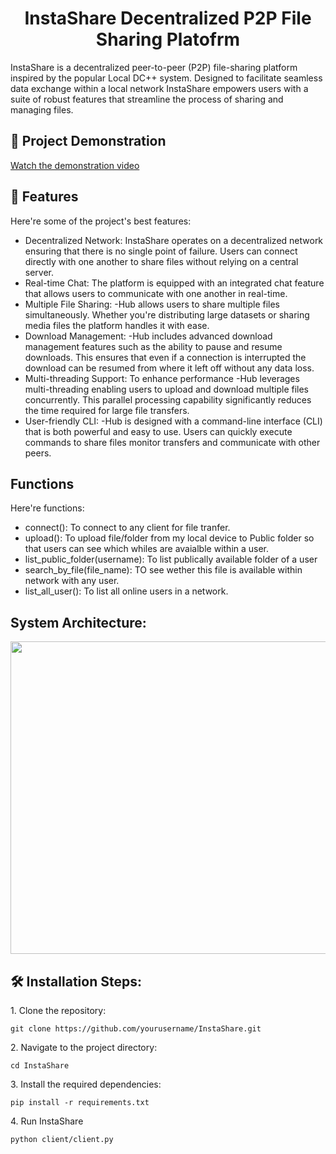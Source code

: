 <h1 align="center" id="title">InstaShare Decentralized P2P File Sharing Platofrm</h1>

<p id="description">InstaShare is a decentralized peer-to-peer (P2P) file-sharing platform inspired by the popular Local DC++ system. Designed to facilitate seamless data exchange within a local network InstaShare empowers users with a suite of robust features that streamline the process of sharing and managing files.</p>

<h2>🎥 Project Demonstration</h2>

[Watch the demonstration video](https://drive.google.com/file/d/1N5HwZfn9Ru3jwhEwFz2dlng5c9_5MHG2/view?usp=sharing)


  
<h2>🧐 Features</h2>

Here're some of the project's best features:

*   Decentralized Network: InstaShare operates on a decentralized network ensuring that there is no single point of failure. Users can connect directly with one another to share files without relying on a central server.
*   Real-time Chat: The platform is equipped with an integrated chat feature that allows users to communicate with one another in real-time.
*   Multiple File Sharing: -Hub allows users to share multiple files simultaneously. Whether you're distributing large datasets or sharing media files the platform handles it with ease.
*   Download Management: -Hub includes advanced download management features such as the ability to pause and resume downloads. This ensures that even if a connection is interrupted the download can be resumed from where it left off without any data loss.
*   Multi-threading Support: To enhance performance -Hub leverages multi-threading enabling users to upload and download multiple files concurrently. This parallel processing capability significantly reduces the time required for large file transfers.
*   User-friendly CLI: -Hub is designed with a command-line interface (CLI) that is both powerful and easy to use. Users can quickly execute commands to share files monitor transfers and communicate with other peers.

<h2> Functions</h2>

Here're functions:

*   connect(): To connect to any client for file tranfer.
*   upload(): To upload file/folder from my local device to Public folder so that users can see which whiles are avaialble within a user.
*   list_public_folder(username): To list publically available folder of a user
*   search_by_file(file_name): TO see wether this file is available within network with any user.
*   list_all_user(): To list all online users in a network.

<h2>System Architecture:</h2>

<img src="https://res.cloudinary.com/dpme2cbhg/image/upload/v1723577487/qa04hwmhpc5s9qmj7uyw.jpg" width="800" height="500/">

<h2>🛠️ Installation Steps:</h2>

<p>1. Clone the repository:</p>

```
git clone https://github.com/yourusername/InstaShare.git
```

<p>2. Navigate to the project directory:</p>

```
cd InstaShare
```

<p>3. Install the required dependencies:</p>

```
pip install -r requirements.txt
```

<p>4. Run InstaShare</p>

```
python client/client.py
```
